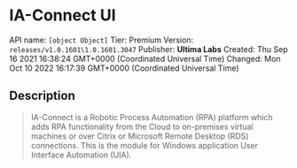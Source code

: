 # IA-Connect UI
API name: `[object Object]`
Tier: Premium
Version: `releases/v1.0.1601\1.0.1601.3047`
Publisher: **Ultima Labs**
Created: Thu Sep 16 2021 16:38:24 GMT+0000 (Coordinated Universal Time)
Changed: Mon Oct 10 2022 16:17:39 GMT+0000 (Coordinated Universal Time)

## Description
> IA-Connect is a Robotic Process Automation (RPA) platform which adds RPA functionality from the Cloud to on-premises virtual machines or over Citrix or Microsoft Remote Desktop (RDS) connections. This is the module for Windows application User Interface Automation (UIA).
